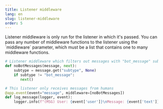 ```yaml
---
title: Listener middleware
lang: en
slug: listener-middleware
order: 5
---
```


<div class="section-content">
Listener middleware is only run for the listener in which it's passed. You can pass any number of middleware functions to the listener using the `middleware` parameter, which must be a list that contains one to many middleware functions.
</div>

```python
# Listener middleware which filters out messages with "bot_message" subtype
def noBotMessages(message, next):
    subtype = message.get("subtype", None)
    if subtype != "bot_message":
       next()

# This listener only receives messages from humans
@app.event(event="message", middleware=[noBotMessages])
def log_message(logger, event):
    logger.info(f"(MSG) User: {event['user']}\nMessage: {event['text']}")
```

